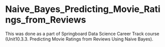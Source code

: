 # Naive_Bayes_Predicting_Movie_Ratings_from_Reviews
This was done as a part of Springboard Data Science Career Track course (Unit10.3.3. Predicting Movie Ratings from Reviews Using Naive Bayes).

